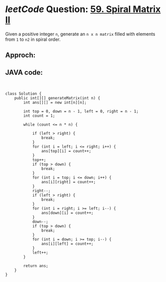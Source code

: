 # _leetCode_ Question: [59. Spiral Matrix II](https://leetcode.com/problems/spiral-matrix-ii/)

Given a positive integer `n`, generate an `n x n matrix` filled with elements from `1` to `n2` in spiral order.

## Approch:

## JAVA code:

<br>

    class Solution {
        public int[][] generateMatrix(int n) {
            int ans[][] = new int[n][n];

            int top = 0, down = n - 1, left = 0, right = n - 1;
            int count = 1;

            while (count <= n * n) {

                if (left > right) {
                    break;
                }
                for (int i = left; i <= right; i++) {
                    ans[top][i] = count++;
                }
                top++;
                if (top > down) {
                    break;
                }
                for (int i = top; i <= down; i++) {
                    ans[i][right] = count++;
                }
                right--;
                if (left > right) {
                    break;
                }
                for (int i = right; i >= left; i--) {
                    ans[down][i] = count++;
                }
                down--;
                if (top > down) {
                    break;
                }
                for (int i = down; i >= top; i--) {
                    ans[i][left] = count++;
                }
                left++;
            }

            return ans;
        }
    }
